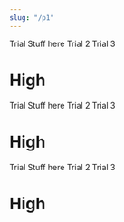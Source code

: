 ```yaml
---
slug: "/p1"
---
```


Trial Stuff here
Trial 2
Trial 3

# High 

Trial Stuff here
Trial 2
Trial 3

# High 

Trial Stuff here
Trial 2
Trial 3

# High 